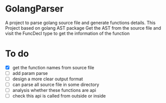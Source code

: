# GolangParser
A project to parse golang source file and generate functions details.
This Project based on golang AST package
Get the AST from the source file and visit the FuncDecl type to get the information of the function

# To do
- [x] get the function names from source file
- [ ] add param parse
- [ ] design a more clear output format 
- [ ] can parse all source file in some directory
- [ ] analysis whether these functions are api
- [ ] check this api is called from outside or inside
